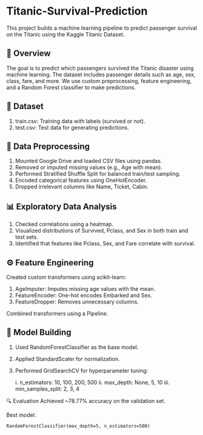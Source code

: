 # Titanic-Survival-Prediction
This project builds a machine learning pipeline to predict passenger survival on the Titanic using the Kaggle Titanic Dataset.


## 📖 Overview
The goal is to predict which passengers survived the Titanic disaster using machine learning. The dataset includes passenger details such as age, sex, class, fare, and more. We use custom preprocessing, feature engineering, and a Random Forest classifier to make predictions.

## 📁 Dataset
1. train.csv: Training data with labels (survived or not).
2. test.csv: Test data for generating predictions.

## 🧹 Data Preprocessing
1. Mounted Google Drive and loaded CSV files using pandas.
2. Removed or imputed missing values (e.g., Age with mean).
3. Performed Stratified Shuffle Split for balanced train/test sampling.
4. Encoded categorical features using OneHotEncoder.
5. Dropped irrelevant columns like Name, Ticket, Cabin.

## 📊 Exploratory Data Analysis
1. Checked correlations using a heatmap.
2. Visualized distributions of Survived, Pclass, and Sex in both train and test sets.
3. Identified that features like Pclass, Sex, and Fare correlate with survival.

## ⚙️ Feature Engineering
Created custom transformers using scikit-learn:

1. AgeImputer: Imputes missing age values with the mean.
2. FeatureEncoder: One-hot encodes Embarked and Sex.
3. FeatureDropper: Removes unnecessary columns.

Combined transformers using a Pipeline.

## 🤖 Model Building
1. Used RandomForestClassifier as the base model.
2. Applied StandardScaler for normalization.
3. Performed GridSearchCV for hyperparameter tuning:

    i. n_estimators: 10, 100, 200, 500
   ii. max_depth: None, 5, 10
  iii. min_samples_split: 2, 3, 4

🔍 Evaluation
Achieved ~78.77% accuracy on the validation set.

Best model:
```
RandomForestClassifier(max_depth=5, n_estimators=500)
```
